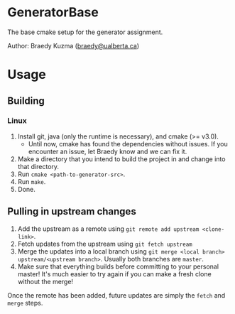 # GeneratorBase
The base cmake setup for the generator assignment.

Author: Braedy Kuzma (braedy@ualberta.ca)

# Usage
## Building
### Linux
  1. Install git, java (only the runtime is necessary), and cmake (>= v3.0).
     - Until now, cmake has found the dependencies without issues. If you
       encounter an issue, let Braedy know and we can fix it.
  1. Make a directory that you intend to build the project in and change into
     that directory.
  1. Run `cmake <path-to-generator-src>`.
  1. Run `make`.
  1. Done.

## Pulling in upstream changes</a>
  1. Add the upstream as a remote using `git remote add upstream <clone-link>`.
  1. Fetch updates from the upstream using `git fetch upstream`
  1. Merge the updates into a local branch using
     `git merge <local branch> upstream/<upstream branch>`. Usually both
     branches are `master`.
  1. Make sure that everything builds before committing to your personal master!
     It's much easier to try again if you can make a fresh clone without the
     merge!

Once the remote has been added, future updates are simply the `fetch` and
`merge` steps.
